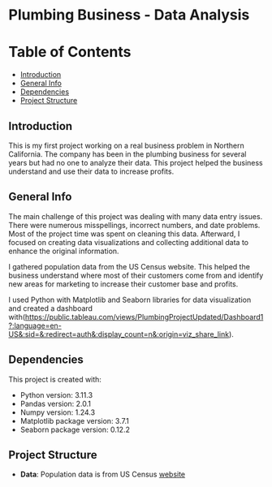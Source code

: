 # Plumbing Business - Data Analysis

# Table of Contents
* [Introduction](#introduction)
* [General Info](#general-info)
* [Dependencies](#dependencies)
* [Project Structure](#project-structure)

## Introduction

This is my first project working on a real business problem in Northern California. The company has been in the plumbing business for several years but had no one to analyze their data. This project helped the business understand and use their data to increase profits.

## General Info

The main challenge of this project was dealing with many data entry issues. There were numerous misspellings, incorrect numbers, and date problems. Most of the project time was spent on cleaning this data. Afterward, I focused on creating data visualizations and collecting additional data to enhance the original information.

I gathered population data from the US Census website. This helped the business understand where most of their customers come from and identify new areas for marketing to increase their customer base and profits.

I used Python with Matplotlib and Seaborn libraries for data visualization and created a dashboard with(https://public.tableau.com/views/PlumbingProjectUpdated/Dashboard1?:language=en-US&:sid=&:redirect=auth&:display_count=n&:origin=viz_share_link).

## Dependencies
This project is created with:
- Python version: 3.11.3
- Pandas version: 2.0.1
- Numpy version: 1.24.3
- Matplotlib package version: 3.7.1
- Seaborn package version: 0.12.2

## Project Structure
- **Data**: Population data is from US Census [website](https://www.census.gov/)
